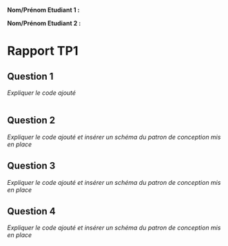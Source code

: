 **Nom/Prénom Etudiant 1 :**

**Nom/Prénom Etudiant 2 :**

# Rapport TP1

## Question 1
*Expliquer le code ajouté*

```Java

```
## Question 2
*Expliquer le code ajouté et insérer un schéma du patron de conception mis en place*

## Question 3
*Expliquer le code ajouté et insérer un schéma du patron de conception mis en place*

## Question 4
*Expliquer le code ajouté et insérer un schéma du patron de conception mis en place*
